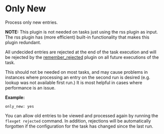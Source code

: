 # Only New

Process only new entries.

**NOTE:** This plugin is not needed on tasks just using the rss plugin as input. The rss plugin has (more efficient) built-in functionality that makes this plugin redundant.

All undecided entries are rejected at the end of the task execution and will be rejected by the [remember_rejected](/Plugins/remember_rejected) plugin on all future executions of the task.

This should not be needed on most tasks, and may cause problems in instances where processing an entry on the second run is desired (e.g. lookup was not available first run.) It is most helpful in cases where performance is an issue.

**Example:**

```
only_new: yes
```

You can allow old entries to be viewed and processed again by running the `flexget rejected` command. In addition, rejections will be automatically forgotten if the configuration for the task has changed since the last run.